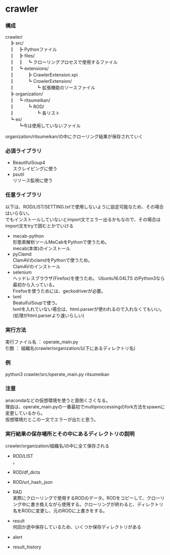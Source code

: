 # crawler


### 構成
crawler/  
　┣ src/  
　┃　┣ Pythonファイル  
　┃　┣ files/  
　┃　┃　┗ クローリングプロセスで使用するファイル  
　┃　┗ extensions/  
　┃　　　┣ CrawlerExtension.xpi  
　┃　　　┗ CrowlerExtension/  
　┃　　　　　┗ 拡張機能のソースファイル  
　┣ organization/  
　┃　┗ ritsumeikan/  
　┃　　　┗ ROD/  
　┃　　　　　┗ 各リスト  
　┗ ex/  
　　　┗今は使用していないファイル  
    
organization/ritsumeikan/の中にクローリング結果が保存されていく
      
### 必須ライブラリ
* BeautifulSoup4  
 スクレイピングに使う  
* psutil  
 リソース監視に使う  

### 任意ライブラリ
以下は、ROD/LIST/SETTING.txtで使用しないように設定可能なため、その場合はいらない。  
でもインストールしていないとimport文でエラー出るかもなので、その場合はimport文をtryで囲むとかでいける  
* mecab-python  
 形態素解析ツールMeCabをPythonで使うため。  
 mecab(本体)のインストール
* pyClamd  
 ClamAVのclamdをPythonで使うため。  
 ClamAVのインストール 
* selenium  
 ヘッドレスブラウザ(Firefox)を使うため。 
 Ubuntu16.04LTS のPython3なら最初から入っている。  
 Firefoxを使うためには、geckodriverが必要。
* lxml  
 BeatuifulSoupで使う。  
 lxmlを入れていない場合は、html.parserが使われるので入れなくてもいい。(処理がhtml.parserより速いらしい)  

### 実行方法  
実行ファイル名 ： operate_main.py  
引数 ： 組織名(crawler/organization/以下にあるディレクトリ名)  
### 例  
python3 crawler/src/operate_main.py  ritsumeikan  

### 注意
anacondaなどの仮想環境を使うと面倒くさくなる。  
理由は、operate_main.pyの一番最初でmultiproccessingのfork方法をspawnに変更しているから。  
仮想環境だとこの一文でエラーが出たと思う。  

### 実行結果の保存場所とその中にあるディレクトリの説明  
crawler/organization/組織名/の中に全て保存される  
* ROD/LIST  
  。
* ROD/df_dicts  
  
* ROD/url_hash_json  

* RAD  
  実際にクローリングで使用するRODのデータ。RODをコピーして、クローリング中に書き換えながら使用する。クローリングが終わると、ディレクトリ名をRODに変更し、元のRODに上書きをする。
* result  
  何回か途中保存しているため、いくつか保存ディレクトリがある
* alert  

* result_history  